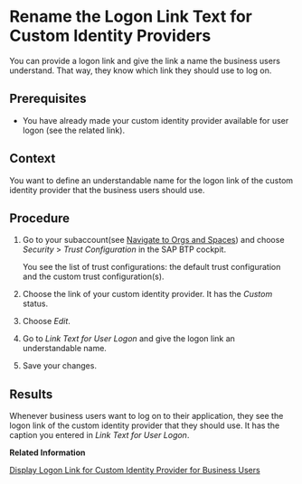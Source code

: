 <!-- loiof0e62599c60d4c6eb0cfa2565a0abab7 -->

# Rename the Logon Link Text for Custom Identity Providers

You can provide a logon link and give the link a name the business users understand. That way, they know which link they should use to log on.



<a name="loiof0e62599c60d4c6eb0cfa2565a0abab7__prereq_a3h_mtr_tjb"/>

## Prerequisites

-   You have already made your custom identity provider available for user logon \(see the related link\).




## Context

You want to define an understandable name for the logon link of the custom identity provider that the business users should use.



## Procedure

1.  Go to your subaccount\(see [Navigate to Orgs and Spaces](Navigate_to_Orgs_and_Spaces_5bf8735.md)\) and choose *Security* \> *Trust Configuration* in the SAP BTP cockpit.

    You see the list of trust configurations: the default trust configuration and the custom trust configuration\(s\).

2.  Choose the link of your custom identity provider. It has the *Custom* status.

3.  Choose *Edit*.

4.  Go to *Link Text for User Logon* and give the logon link an understandable name.

5.  Save your changes.




<a name="loiof0e62599c60d4c6eb0cfa2565a0abab7__result_qsw_fp4_qjb"/>

## Results

Whenever business users want to log on to their application, they see the logon link of the custom identity provider that they should use. It has the caption you entered in *Link Text for User Logon*.

**Related Information**  


[Display Logon Link for Custom Identity Provider for Business Users](Display_Logon_Link_for_Custom_Identity_Provider_for_Business_Users_affb201.md "You want to display a logon link of the custom identity provider that business users should use to log on to an application.")

